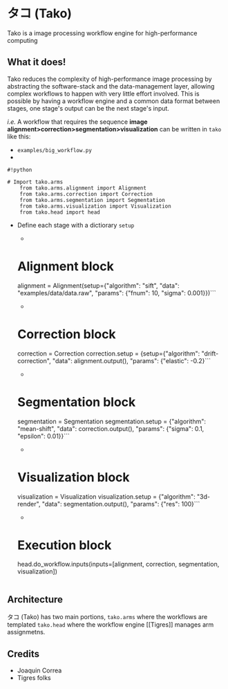 タコ (Tako)
===
Tako is a image processing workflow engine for high-performance computing

What it does!
---
Tako reduces the complexity of high-performance image processing by abstracting the software-stack and the data-management layer, allowing complex workflows to happen with very little effort involved. This is possible by having 
a workflow engine and a common data format between stages, one stage's output can be the next stage's input.
 
*i.e.* A workflow that requires the sequence **image alignment>correction>segmentation>visualization** can be written 
in `tako` like this:

  - `examples/big_workflow.py`
  - 
```
#!python

# Import tako.arms
    from tako.arms.alignment import Alignment
    from tako.arms.correction import Correction
    from tako.arms.segmentation import Segmentation
    from tako.arms.visualization import Visualization
    from tako.head import head
```


  - Define each stage with a dictiorary `setup`
    
    - ```python
    # Alignment block
    alignment = Alignment(setup={"algorithm": "sift",
                   "data": "examples/data/data.raw",
                   "params": {"fnum": 10,
                              "sigma": 0.001}})```
    - ```python
    # Correction block
    correction = Correction
    correction.setup = {setup={"algorithm": "drift-correction",
                       "data": alignment.output(),
                       "params": {"elastic": -0.2}```
    - ```python
    # Segmentation block
    segmentation = Segmentation
    segmentation.setup = {"algorithm": "mean-shift",
                       "data": correction.output(),
                       "params": {"sigma": 0.1,
                                  "epsilon": 0.01}}```

    - ```python
    # Visualization block
    visualization = Visualization
    visualization.setup = {"algorithm": "3d-render",
                       "data": segmentation.output(),
                       "params": {"res": 100}```
    - ```python
    # Execution block
    head.do_workflow.inputs(inputs=[alignment, correction, segmentation, visualization])
    ```

Architecture
---
タコ (Tako) has two main portions, `tako.arms` where the workflows are templated `tako.head` where the workflow engine [[Tigres]] manages arm assignmetns.

Credits
---

  - Joaquin Correa
  - Tigres folks